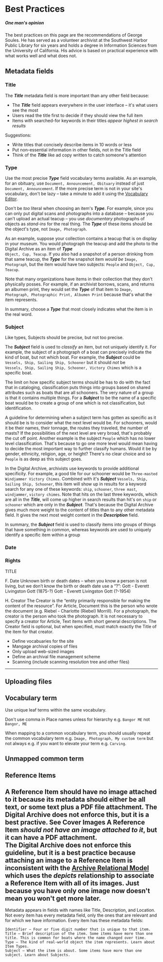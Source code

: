 # Best Practices

##### One man's opinion
The best practices on this page are the recommendations of George Soules.
He has served as a volunteer archivist at the Southwest Harbor Public Library
for six years and holds a degree in Information Sciences from the University of
California. His advice is based on practical experience with what works well and what does not.

## Metadata fields

### Title

The **_Title_** metadata field is more important than any other field because:

-   The **_Title_** field appears everywhere in the user interface &ndash; it's what users see the most
-   Users read the title first to decide if they should view the full item
-   Items with searched-for keywords in their titles *appear highest in search results*

Suggestions:

-   Write titles that concisely describe items in 10 words or less
-   Put non-essential information in other fields, not in the Title field
-   Think of the **_Title_** like ad copy written to catch someone's attention

### Type

Use the most precise **_Type_** field vocabulary terms available. As an example, for an
obituary, use `Document, Announcement, Obituary` instead of just `Document, Announcement`.
If the more precise term is not in your site's vocabulary, don't be lazy &ndash; take
a minute to add it using the [Vocabulary Editor](/archivist/vocabulary-editor/).

Don't be *too* literal when choosing an item's **_Type_**. For example, since you can only put
digital scans and photographs into a database &ndash; because you can't upload an actual teacup
 &ndash; you use *documentary* photographs of objects as *stand-ins* for the real thing.
 The **_Type_** of these items should be the object's type, not `Image, Photograph`.

As an example, suppose your collection contains a teacup that is on display in your
museum. You would photograph the teacup and add the photo to the Digital Archive
as an item of **_Type_**  
`Object, Cup, Teacup`. If you also had a snapshot
of a person drinking from that same teacup, the **_Type_** for the snapshot item *would be*
`Image, Photograph`, but the item would have two subjects: `People` and `Object, Cup, Teacup`.

Note that many organizations have items in their collection that they don't physically
posses. For example, if an archivist borrows, scans, and returns an albumen print,
they would set the **_Type_** of that item to `Image, Photograph, Photographic Print, Albumen Print`
because that's what the item represents.

In summary, choose a **_Type_** that most closely indicates what the item is in the real word.

### Subject

Like types, Subjects should be precise, but not too precise.

The **_Subject_** field is used to *classify* an item, but not uniquely
identify it. For example, the subject of a photograph of a boat can precisely indicate
the kind of boat, but not which boat. For example, the **_Subject_** could be
`Vessels, Ship, Sailing Ship, Schooner` but it should *not* be  
`Vessels, Ship, Sailing Ship, Schooner, Victory Chimes` which is a specific boat.

The limit on how specific subject terms should be has to do with the fact that in cataloging,
classification puts things into groups based on shared attributes such as boats that are all schooners.
The very nature of a group is that it contains multiple things. For a **_Subject_** to be the name
of a specific boat would be to create a group of one which is not classification, but identification.

A guideline for determining when a subject term has gotten as specific as it should be is to consider
what the next level would be. For schooners, would it be their names, their tonnage, the routes
they traveled, the number of masts? If the possibilities of the next level are very broad,
that's probably the cut off point. Another example is the subject `People` which has no lower level
classification. That's because to go one more level would mean having to decide the most important
way to further classify humans. Would it be by gender, ethnicity, religion, age, or height? There's no
clear choice and so `People` is as deep as this subject goes.

In the Digital Archive, archivists use keywords to provide additional specificity. For example, 
a good tile for our schooner would be `Three-masted Windjammer Victory Chimes`. Combined with it's **_Subject_**
`Vessels, Ship, Sailing Ship, Schooner`, this item will show up in results for a keyword search for any
one of these keywords: `ship`, `schooner`, `three mast`, `windjammer`, `victory chimes`. Note that hits
on the last three keywords, which are all in the **_Title_**, will come up higher in search results than hit's
on `ship` or `schooner` which are only in the **_Subject_**. That's because the Digital Archive gives much
more weight to the content of titles than to any other metadata field. It gives the next most weight content
in the **_Description_** field.

In summary, the **_Subject_** field is used to classify items into groups of things
that have something in common, whereas keywords are used to uniquely identify a specific item within a group 

### Date

### Rights



    


TITLE


F.	Date
Unknown birth or death dates – when you know a person is not living, but we don’t know the birth or death date use a “?”:
Gott - Everett Livingston Gott (1875-?)
Gott - Everett Livingston Gott (?-1954)

H.	Creator
The Creator is the “entity primarily responsible for making the content of the resource”. For Article, Document this is the person who wrote the document (e.g. Riebel - Charlotte (Riebel) Morrill). For a photograph, the creator is the person who took the photograph. It is not necessary to specify a creator for Article, Text items with short general descriptions. The Creator field is optional, but when specified, must match exactly the Title of the item for that creator.

-	Define vocabuaries for the site
-	Mangage archival copies of files
-	Only upload web-sized images
-	Define an archival file management scheme
-	Scanning (include scanning resolution tree and other files)

---

## Uploading files

## Vocabulary term

Use unique leaf terms within the same vocabulary.

Don't use comma in Place names unless for hierarchy e.g. `Bangor ME` not `Bangor, ME`

When mapping to a common vocabulary term, you should usually repeat the common vocabulary term
e.g. `Image, Photograph, My custom term` but not always e.g. if you want to elevate your term
e.g. `Carving`.

## Unmapped common term

## Reference Items
A Reference Item should have no image attached to it because its metadata should either
be all text, or some text plus a PDF file attachment. The Digital Archive does not
enforce this, but it is a best practive. See Cover Images
    A Reference Item *should not have an image attached to it*, but it can have a PDF
    attachment.  
    The Digital Archive does not enforce this guideline, but it is a best practice
    because attaching an image to a Reference Item is inconsistent with the 
    [Archive Relational Model](/relationships/archive-relational-model/) which uses the
    *depicts* relationship to associate a Reference Item with all of its images.
	Just because you have only one image now doesn't mean you won't get more later.
---

Metadata appears in fields with names like Title, Description, and Location. Not every item has every metadata field, only the ones that are relevant and for which we have information. Every item has these metadata fields:

    Identifier – Four or five digit number that is unique to that item.
    Title – Brief description of the item. Some items have more than one title. This is common for boats where the name changed over time.
    Type – The kind of real-world object the item represents. Learn about Item Types.
    Subject – What the item is about. Some items have more than one subject. Learn about Subjects.
